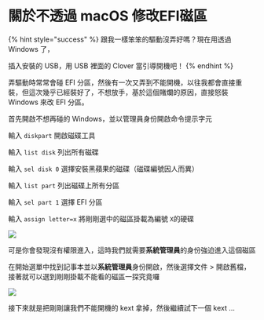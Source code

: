 # 關於不透過 macOS 修改EFI磁區

{% hint style="success" %}
跟我一樣笨笨的驅動沒弄好嗎？現在用透過 Windows 了，

插入安裝的 USB，用 USB 裡面的 Clover 當引導開機吧！
{% endhint %}

弄驅動時常常會碰 EFI 分區，然後有一次又弄到不能開機，以往我都會直接重裝，但這次幾乎已經裝好了，不想放手，基於這個賭爛的原因，直接怒裝 Windows 來改 EFI 分區。

首先開啟不想再碰的 Windows，並以管理員身份開啟命令提示字元

輸入 `diskpart` 開啟磁碟工具

輸入 `list disk` 列出所有磁碟

輸入 `sel disk 0` 選擇安裝黑蘋果的磁碟（磁碟編號因人而異）

輸入 `list part` 列出磁碟上所有分區

輸入 `sel part 1` 選擇 EFI 分區

輸入 `assign letter=x` 將剛剛選中的磁區掛載為編號 `X`的硬碟

![](../.gitbook/assets/4-2_1.png)

可是你會發現沒有權限進入，這時我們就需要**系統管理員**的身份強迫進入這個磁區

在開始選單中找到記事本並以**系統管理員**身份開啟，然後選擇文件 &gt; 開啟舊檔，接著就可以選到剛剛掛載不能看的磁區一探究竟囉

![](../.gitbook/assets/4-2_2.png)

接下來就是把剛剛讓我們不能開機的 kext 拿掉，然後繼續試下一個 kext ...



